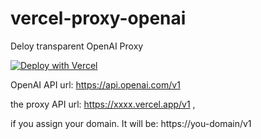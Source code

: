# vercel-proxy-openai

Deloy transparent OpenAI Proxy

[![Deploy with Vercel](https://vercel.com/button)](https://vercel.com/new/clone?repository-url=https%3A%2F%2Fgithub.com%2Fthomasnyderp%2Fvercel-proxy-openai)


OpenAI API url: https://api.openai.com/v1

the proxy API url: https://xxxx.vercel.app/v1 , 

if you assign your domain. It will be: https://you-domain/v1
